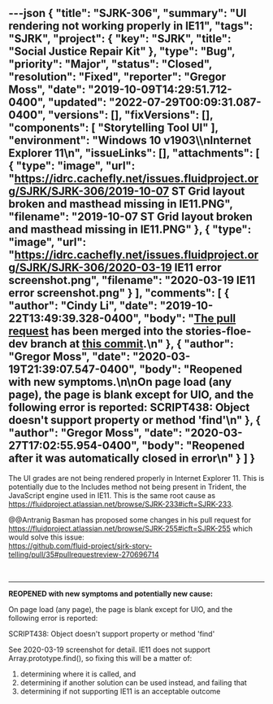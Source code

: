 ---json
{
  "title": "SJRK-306",
  "summary": "UI rendering not working properly in IE11",
  "tags": "SJRK",
  "project": {
    "key": "SJRK",
    "title": "Social Justice Repair Kit"
  },
  "type": "Bug",
  "priority": "Major",
  "status": "Closed",
  "resolution": "Fixed",
  "reporter": "Gregor Moss",
  "date": "2019-10-09T14:29:51.712-0400",
  "updated": "2022-07-29T00:09:31.087-0400",
  "versions": [],
  "fixVersions": [],
  "components": [
    "Storytelling Tool UI"
  ],
  "environment": "Windows 10 v1903\\\nInternet Explorer 11\n",
  "issueLinks": [],
  "attachments": [
    {
      "type": "image",
      "url": "https://idrc.cachefly.net/issues.fluidproject.org/SJRK/SJRK-306/2019-10-07 ST Grid layout broken and masthead missing in IE11.PNG",
      "filename": "2019-10-07 ST Grid layout broken and masthead missing in IE11.PNG"
    },
    {
      "type": "image",
      "url": "https://idrc.cachefly.net/issues.fluidproject.org/SJRK/SJRK-306/2020-03-19 IE11 error screenshot.png",
      "filename": "2020-03-19 IE11 error screenshot.png"
    }
  ],
  "comments": [
    {
      "author": "Cindy Li",
      "date": "2019-10-22T13:49:39.328-0400",
      "body": "[The pull request](https://github.com/fluid-project/sjrk-story-telling/pull/46) has been merged into the stories-floe-dev branch at [this commit](https://github.com/fluid-project/sjrk-story-telling/commit/dfa89cc9da25016b86c55c7f34cf7f4ee6fed92a).\n"
    },
    {
      "author": "Gregor Moss",
      "date": "2020-03-19T21:39:07.547-0400",
      "body": "Reopened with new symptoms.\n\nOn page load (any page), the page is blank except for UIO, and the following error is reported: SCRIPT438: Object doesn't support property or method 'find'\n"
    },
    {
      "author": "Gregor Moss",
      "date": "2020-03-27T17:02:55.954-0400",
      "body": "Reopened after it was automatically closed in error\n"
    }
  ]
}
---
The UI grades are not being rendered properly in Internet Explorer 11. This is potentially due to the Includes method not being present in Trident, the JavaScript engine used in IE11. This is the same root cause as <https://fluidproject.atlassian.net/browse/SJRK-233#icft=SJRK-233>.

@@Antranig Basman has proposed some changes in his pull request for <https://fluidproject.atlassian.net/browse/SJRK-255#icft=SJRK-255> which would solve this issue:\
<https://github.com/fluid-project/sjrk-story-telling/pull/35#pullrequestreview-270696714>

 

***

**REOPENED with new symptoms and potentially new cause:**

On page load (any page), the page is blank except for UIO, and the following error is reported:

SCRIPT438: Object doesn't support property or method 'find'

See 2020-03-19 screenshot for detail. IE11 does not support Array.prototype.find(), so fixing this will be a matter of:

1. determining where it is called, and
2. determining if another solution can be used instead, and failing that
3. determining if not supporting IE11 is an acceptable outcome

        